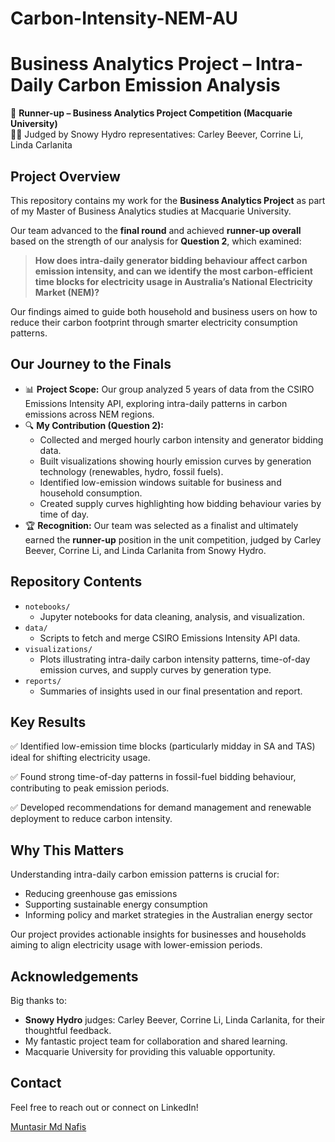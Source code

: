 # Carbon-Intensity-NEM-AU

# Business Analytics Project – Intra-Daily Carbon Emission Analysis

🚀 **Runner-up – Business Analytics Project Competition (Macquarie University)**  
👩‍⚖️ Judged by Snowy Hydro representatives: Carley Beever, Corrine Li, Linda Carlanita


## Project Overview

This repository contains my work for the **Business Analytics Project** as part of my Master of Business Analytics studies at Macquarie University.

Our team advanced to the **final round** and achieved **runner-up overall** based on the strength of our analysis for **Question 2**, which examined:

> **How does intra-daily generator bidding behaviour affect carbon emission intensity, and can we identify the most carbon-efficient time blocks for electricity usage in Australia’s National Electricity Market (NEM)?**

Our findings aimed to guide both household and business users on how to reduce their carbon footprint through smarter electricity consumption patterns.


## Our Journey to the Finals

- 📊 **Project Scope:** Our group analyzed 5 years of data from the CSIRO Emissions Intensity API, exploring intra-daily patterns in carbon emissions across NEM regions.
- 🔍 **My Contribution (Question 2):**
  - Collected and merged hourly carbon intensity and generator bidding data.
  - Built visualizations showing hourly emission curves by generation technology (renewables, hydro, fossil fuels).
  - Identified low-emission windows suitable for business and household consumption.
  - Created supply curves highlighting how bidding behaviour varies by time of day.
- 🏆 **Recognition:** Our team was selected as a finalist and ultimately earned the **runner-up** position in the unit competition, judged by Carley Beever, Corrine Li, and Linda Carlanita from Snowy Hydro.


## Repository Contents

- `notebooks/`
  - Jupyter notebooks for data cleaning, analysis, and visualization.
- `data/`
  - Scripts to fetch and merge CSIRO Emissions Intensity API data.
- `visualizations/`
  - Plots illustrating intra-daily carbon intensity patterns, time-of-day emission curves, and supply curves by generation type.
- `reports/`
  - Summaries of insights used in our final presentation and report.


## Key Results

✅ Identified low-emission time blocks (particularly midday in SA and TAS) ideal for shifting electricity usage.

✅ Found strong time-of-day patterns in fossil-fuel bidding behaviour, contributing to peak emission periods.

✅ Developed recommendations for demand management and renewable deployment to reduce carbon intensity.


## Why This Matters

Understanding intra-daily carbon emission patterns is crucial for:

- Reducing greenhouse gas emissions
- Supporting sustainable energy consumption
- Informing policy and market strategies in the Australian energy sector

Our project provides actionable insights for businesses and households aiming to align electricity usage with lower-emission periods.

## Acknowledgements

Big thanks to:

- **Snowy Hydro** judges: Carley Beever, Corrine Li, Linda Carlanita, for their thoughtful feedback.
- My fantastic project team for collaboration and shared learning.
- Macquarie University for providing this valuable opportunity.


## Contact

Feel free to reach out or connect on LinkedIn!

[Muntasir Md Nafis](https://github.com/nafis2508)


